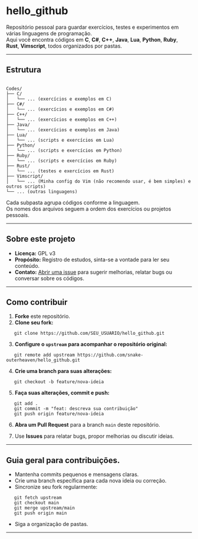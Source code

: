 # hello_github

Repositório pessoal para guardar exercícios, testes e experimentos em várias linguagens de programação.  
Aqui você encontra códigos em **C**, **C#**, **C++**, **Java**,  **Lua**, **Python**, **Ruby**, **Rust**, **Vimscript**,
todos organizados por pastas.

---

## Estrutura

```

Codes/
├── C/
│   └── ... (exercícios e exemplos em C)
├── C#/
│   └── ... (exercícios e exemplos em C#)
├── C++/
│   └── ... (exercícios e exemplos em C++)
├── Java/
│   └── ... (exercícios e exemplos em Java)
├── Lua/
│   └── ... (scripts e exercícios em Lua)
├── Python/
│   └── ... (scripts e exercícios em Python)
├── Ruby/
│   └── ... (scripts e exercícios em Ruby)    
├── Rust/
│   └── ... (testes e exercícios em Rust)
├── Vimscript/
│   └── ... (Minha config do Vim (não recomendo usar, é bem simples) e outros scripts)
└── ... (outras linguagens)

```



Cada subpasta agrupa códigos conforme a linguagem.  
Os nomes dos arquivos seguem a ordem dos exercícios ou projetos pessoais.

---

##  Sobre este projeto

- **Licença:** GPL v3
- **Propósito:** Registro de estudos, sinta-se a vontade para ler seu conteúdo.
- **Contato:** [Abrir uma issue](https://github.com/snake-outerheaven/hello_github/issues) para sugerir melhorias, relatar bugs ou conversar sobre os códigos.

---

##  Como contribuir

1. **Forke** este repositório.
2. **Clone seu fork:**
```
   git clone https://github.com/SEU_USUARIO/hello_github.git
```
3. **Configure o `upstream` para acompanhar o repositório original:**
```
   git remote add upstream https://github.com/snake-outerheaven/hello_github.git
```
4. **Crie uma branch para suas alterações:**
```
   git checkout -b feature/nova-ideia
```
5. **Faça suas alterações, commit e push:**
```
   git add .
   git commit -m "feat: descreva sua contribuição"
   git push origin feature/nova-ideia
```
6. **Abra um Pull Request** para a branch `main` deste repositório.

7. Use **Issues** para relatar bugs, propor melhorias ou discutir ideias.

---

##  Guia geral para contribuições.

- Mantenha commits pequenos e mensagens claras.
- Crie uma branch específica para cada nova ideia ou correção.
- Sincronize seu fork regularmente:
```
   git fetch upstream
   git checkout main
   git merge upstream/main
   git push origin main
```
- Siga a organização de pastas.

---
